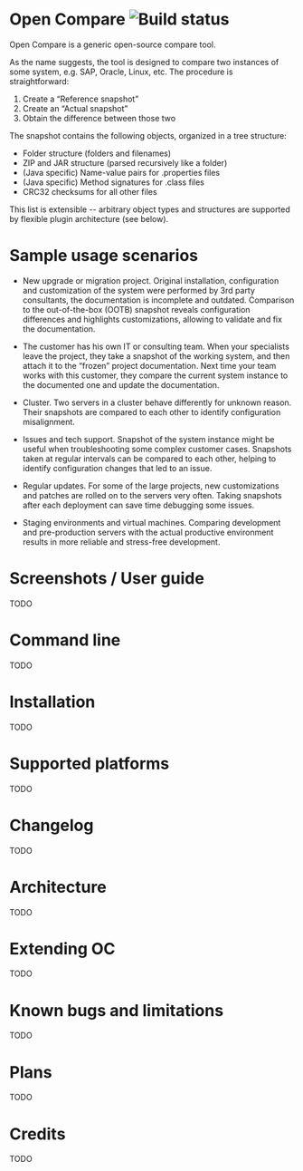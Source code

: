 Open Compare ![Build status](https://travis-ci.org/co-stig/opencompare.svg?branch=master)
===========

Open Compare is a generic open-source compare tool.

As the name suggests, the tool is designed to compare two instances of some system, e.g. SAP, Oracle, Linux, etc. The procedure is straightforward:

1. Create a “Reference snapshot”
2. Create an “Actual snapshot”
3. Obtain the difference between those two

The snapshot contains the following objects, organized in a tree structure:

* Folder structure (folders and filenames)
* ZIP and JAR structure (parsed recursively like a folder)
* (Java specific) Name-value pairs for .properties files
* (Java specific) Method signatures for .class files
* CRC32 checksums for all other files

This list is extensible -- arbitrary object types and structures are supported by flexible plugin architecture (see below).

# Sample usage scenarios

* New upgrade or migration project. Original installation, configuration and customization of the system were performed by 3rd party consultants, the documentation is incomplete and outdated. Comparison to the out-of-the-box (OOTB) snapshot reveals configuration differences and highlights customizations, allowing to validate and fix the documentation.

* The customer has his own IT or consulting team. When your specialists leave the project, they take a snapshot of the working system, and then attach it to the “frozen” project documentation. Next time your team works with this customer, they compare the current system instance to the documented one and update the documentation.

* Cluster. Two servers in a cluster behave differently for unknown reason. Their snapshots are compared to each other to identify configuration misalignment.

* Issues and tech support. Snapshot of the system instance might be useful when troubleshooting some complex customer cases. Snapshots taken at regular intervals can be compared to each other, helping to identify configuration changes that led to an issue.

* Regular updates. For some of the large projects, new customizations and patches are rolled on to the servers very often. Taking snapshots after each deployment can save time debugging some issues.

* Staging environments and virtual machines. Comparing development and pre-production servers with the actual productive environment results in more reliable and stress-free development.

# Screenshots / User guide

TODO

# Command line

TODO

# Installation

TODO

# Supported platforms

TODO

# Changelog

TODO

# Architecture

TODO

# Extending OC

TODO

# Known bugs and limitations

TODO

# Plans

TODO

# Credits

TODO
